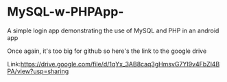 # MySQL-w-PHPApp-
A simple login app demonstrating the use of MySQL and PHP in an android app

Once again, it's too big for github so here's the link to the google drive

Link:https://drive.google.com/file/d/1qYx_3AB8caq3gHmsvG7YI9v4FbZl4BPA/view?usp=sharing
